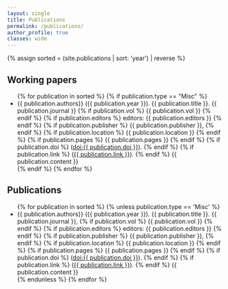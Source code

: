 ```yaml
---
layout: single
title: Publications
permalink: /publications/
author_profile: true
classes: wide
---
```



{% assign sorted = (site.publications | sort: 'year') | reverse %}


<h2>Working papers</h2>

<ul>
{% for publication in sorted %}
 {% if publication.type == "Misc" %}
 <li> {{ publication.authors}} ({{ publication.year }}). {{ publication.title }}.
	{{ publication.journal }} 
	{% if publication.vol %}
	{{ publication.vol }}
	{% endif %}
	{% if publication.editors %}
	editors: {{ publication.editors }}
	{% endif %}
	{% if publication.publisher %}
	{{ publication.publisher }},
	{% endif %}
	{% if publication.location %}
	{{ publication.location }}
	{% endif %}
 	{% if publication.pages %} 
 	{{ publication.pages }}
 	{% endif %}
 	{% if publication.doi %}  
 	(<a href="https://doi.org/{{ publication.doi }}">doi:{{ publication.doi }}</a>).
 	{% endif %}
 	{% if publication.link %}  
 	(<a href="{{ publication.link }}">{{ publication.link }}</a>).
 	{% endif %}
 	{{ publication.content }}
 </li>
 {% endif %}
{% endfor %}
</ul>	

<h2>Publications</h2>

 <ul>
{% for publication in sorted %}
	{% unless publication.type == 'Misc' %}
 		<li> {{ publication.authors}} ({{ publication.year }}). {{ publication.title }}.
		{{ publication.journal }}, 
		{% if publication.vol %}
		{{ publication.vol }}
		{% endif %}
		{% if publication.editors %}
		editors: {{ publication.editors }}
		{% endif %}
		{% if publication.publisher %}
		{{ publication.publisher }},
		{% endif %}
		{% if publication.location %}
		{{ publication.location }}
		{% endif %}
 		{% if publication.pages %} 
 		{{ publication.pages }}
 		{% endif %}
 		{% if publication.doi %}  
 		(<a href="https://doi.org/{{ publication.doi }}">doi:{{ publication.doi }}</a>).
 		{% endif %}
 		{% if publication.link %}  
 		(<a href="{{ publication.link }}">{{ publication.link }}</a>).
 		{% endif %}
 		{{ publication.content }}
 		</li>
 	{% endunless %}
{% endfor %}
</ul>